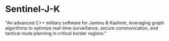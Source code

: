 # Sentinel-J-K
"An advanced C++ military software for Jammu &amp; Kashmir, leveraging graph algorithms to optimize real-time surveillance, secure communication, and tactical route planning in critical border regions."
